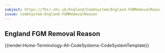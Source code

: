 ```yaml
---
subject: https://fhir.nhs.uk/England/CodeSystem/England-FGMRemovalReason
issue: CodeSystem-England-FGMRemovalReason
---
```

## England FGM Removal Reason

{{render:Home-Terminology-All-CodeSystems-CodeSystemTemplate}}
